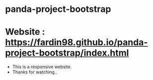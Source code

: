 # panda-project-bootstrap

# Website : https://fardin98.github.io/panda-project-bootstrap/index.html

- This is a responsive website.
- Thanks for watching..
